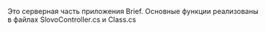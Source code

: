 Это серверная часть приложения Brief.
Основные функции реализованы в файлах SlovoController.cs и Class.cs
